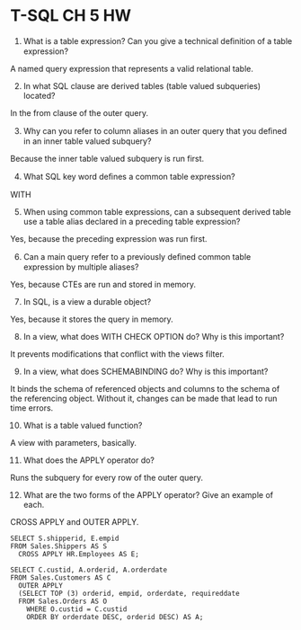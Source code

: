 # T-SQL CH 5 HW

1. What is a table expression? Can you give a technical deﬁnition of a table expression?

A named query expression that represents a valid relational table.

2. In what SQL clause are derived tables (table valued subqueries) located?

In the from clause of the outer query.

3. Why can you refer to column aliases in an outer query that you deﬁned in an inner table valued subquery?

Because the inner table valued subquery is run first.

4. What SQL key word deﬁnes a common table expression?

WITH

5. When using common table expressions, can a subsequent derived table use a table alias declared in a preceding table expression?

Yes, because the preceding expression was run first.

6. Can a main query refer to a previously deﬁned common table expression by multiple aliases?

Yes, because CTEs are run and stored in memory.

7. In SQL, is a view a durable object?

Yes, because it stores the query in memory.

8. In a view, what does WITH CHECK OPTION do? Why is this important?

It prevents modifications that conflict with the views filter.

9. In a view, what does SCHEMABINDING do? Why is this important?

It binds the schema of referenced objects and columns to the schema of the referencing object. Without it, changes can be made that lead to run time errors.

10. What is a table valued function?

A view with parameters, basically.

11. What does the APPLY operator do?

Runs the subquery for every row of the outer query.

12. What are the two forms of the APPLY operator? Give an example of each.

CROSS APPLY and OUTER APPLY.

    SELECT S.shipperid, E.empid
    FROM Sales.Shippers AS S   
      CROSS APPLY HR.Employees AS E;

    SELECT C.custid, A.orderid, A.orderdate
    FROM Sales.Customers AS C
      OUTER APPLY    
      (SELECT TOP (3) orderid, empid, orderdate, requireddate
      FROM Sales.Orders AS O
        WHERE O.custid = C.custid      
        ORDER BY orderdate DESC, orderid DESC) AS A;
